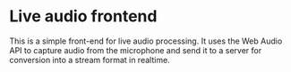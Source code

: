 # Live audio frontend
This is a simple front-end for live audio processing. It uses the Web Audio API to capture audio from the microphone and send it to a server for conversion into a stream format in realtime.